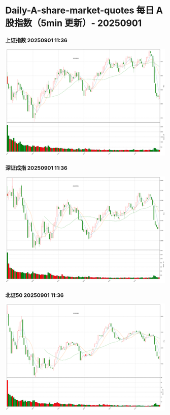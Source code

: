 
# Daily-A-share-market-quotes 每日 A 股指数（5min 更新）- 20250901

### 上证指数 20250901 11:36
![](./fig/2025/9/20250901-sh000001.png)

### 深证成指 20250901 11:36
![](./fig/2025/9/20250901-sz399001.png)

### 北证50 20250901 11:36
![](./fig/2025/9/20250901-bj899050.png)
